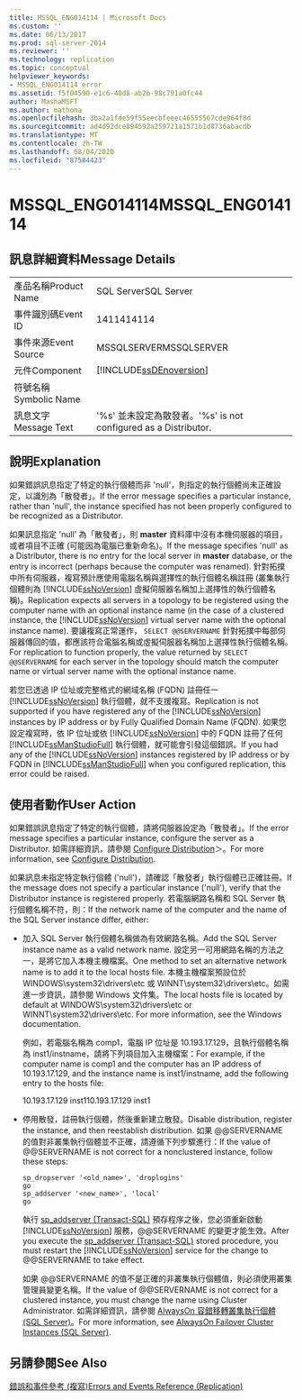 ```yaml
---
title: MSSQL_ENG014114 | Microsoft Docs
ms.custom: ''
ms.date: 06/13/2017
ms.prod: sql-server-2014
ms.reviewer: ''
ms.technology: replication
ms.topic: conceptual
helpviewer_keywords:
- MSSQL_ENG014114 error
ms.assetid: f5f04590-e1c6-40d8-ab2b-98c791a0fc44
author: MashaMSFT
ms.author: mathoma
ms.openlocfilehash: 3ba2a1fde59f55eecbfeeec46555567cde964f8d
ms.sourcegitcommit: ad4d92dce894592a259721a1571b1d8736abacdb
ms.translationtype: MT
ms.contentlocale: zh-TW
ms.lasthandoff: 08/04/2020
ms.locfileid: "87584423"
---
```

# <a name="mssql_eng014114"></a><span data-ttu-id="831c7-102">MSSQL_ENG014114</span><span class="sxs-lookup"><span data-stu-id="831c7-102">MSSQL_ENG014114</span></span>
    
## <a name="message-details"></a><span data-ttu-id="831c7-103">訊息詳細資料</span><span class="sxs-lookup"><span data-stu-id="831c7-103">Message Details</span></span>  
  
|||  
|-|-|  
|<span data-ttu-id="831c7-104">產品名稱</span><span class="sxs-lookup"><span data-stu-id="831c7-104">Product Name</span></span>|<span data-ttu-id="831c7-105">SQL Server</span><span class="sxs-lookup"><span data-stu-id="831c7-105">SQL Server</span></span>|  
|<span data-ttu-id="831c7-106">事件識別碼</span><span class="sxs-lookup"><span data-stu-id="831c7-106">Event ID</span></span>|<span data-ttu-id="831c7-107">14114</span><span class="sxs-lookup"><span data-stu-id="831c7-107">14114</span></span>|  
|<span data-ttu-id="831c7-108">事件來源</span><span class="sxs-lookup"><span data-stu-id="831c7-108">Event Source</span></span>|<span data-ttu-id="831c7-109">MSSQLSERVER</span><span class="sxs-lookup"><span data-stu-id="831c7-109">MSSQLSERVER</span></span>|  
|<span data-ttu-id="831c7-110">元件</span><span class="sxs-lookup"><span data-stu-id="831c7-110">Component</span></span>|[!INCLUDE[ssDEnoversion](../../includes/ssdenoversion-md.md)]|  
|<span data-ttu-id="831c7-111">符號名稱</span><span class="sxs-lookup"><span data-stu-id="831c7-111">Symbolic Name</span></span>||  
|<span data-ttu-id="831c7-112">訊息文字</span><span class="sxs-lookup"><span data-stu-id="831c7-112">Message Text</span></span>|<span data-ttu-id="831c7-113">'%s' 並未設定為散發者。</span><span class="sxs-lookup"><span data-stu-id="831c7-113">'%s' is not configured as a Distributor.</span></span>|  
  
## <a name="explanation"></a><span data-ttu-id="831c7-114">說明</span><span class="sxs-lookup"><span data-stu-id="831c7-114">Explanation</span></span>  
 <span data-ttu-id="831c7-115">如果錯誤訊息指定了特定的執行個體而非 'null'，則指定的執行個體尚未正確設定，以識別為「散發者」。</span><span class="sxs-lookup"><span data-stu-id="831c7-115">If the error message specifies a particular instance, rather than 'null', the instance specified has not been properly configured to be recognized as a Distributor.</span></span>  
  
 <span data-ttu-id="831c7-116">如果訊息指定 'null' 為「散發者」，則 **master** 資料庫中沒有本機伺服器的項目，或者項目不正確 (可能因為電腦已重新命名)。</span><span class="sxs-lookup"><span data-stu-id="831c7-116">If the message specifies 'null' as a Distributor, there is no entry for the local server in **master** database, or the entry is incorrect (perhaps because the computer was renamed).</span></span> <span data-ttu-id="831c7-117">針對拓撲中所有伺服器，複寫預計應使用電腦名稱與選擇性的執行個體名稱註冊 (叢集執行個體則為 [!INCLUDE[ssNoVersion](../../includes/ssnoversion-md.md)] 虛擬伺服器名稱加上選擇性的執行個體名稱)。</span><span class="sxs-lookup"><span data-stu-id="831c7-117">Replication expects all servers in a topology to be registered using the computer name with an optional instance name (in the case of a clustered instance, the [!INCLUDE[ssNoVersion](../../includes/ssnoversion-md.md)] virtual server name with the optional instance name).</span></span> <span data-ttu-id="831c7-118">要讓複寫正常運作， `SELECT @@SERVERNAME` 針對拓撲中每部伺服器傳回的值，都應該符合電腦名稱或虛擬伺服器名稱加上選擇性執行個體名稱。</span><span class="sxs-lookup"><span data-stu-id="831c7-118">For replication to function properly, the value returned by `SELECT @@SERVERNAME` for each server in the topology should match the computer name or virtual server name with the optional instance name.</span></span>  
  
 <span data-ttu-id="831c7-119">若您已透過 IP 位址或完整格式的網域名稱 (FQDN) 註冊任一 [!INCLUDE[ssNoVersion](../../includes/ssnoversion-md.md)] 執行個體，就不支援複寫。</span><span class="sxs-lookup"><span data-stu-id="831c7-119">Replication is not supported if you have registered any of the [!INCLUDE[ssNoVersion](../../includes/ssnoversion-md.md)] instances by IP address or by Fully Qualified Domain Name (FQDN).</span></span> <span data-ttu-id="831c7-120">如果您設定複寫時，依 IP 位址或依 [!INCLUDE[ssNoVersion](../../includes/ssnoversion-md.md)] 中的 FQDN 註冊了任何 [!INCLUDE[ssManStudioFull](../../includes/ssmanstudiofull-md.md)] 執行個體，就可能會引發這個錯誤。</span><span class="sxs-lookup"><span data-stu-id="831c7-120">If you had any of the [!INCLUDE[ssNoVersion](../../includes/ssnoversion-md.md)] instances registered by IP address or by FQDN in [!INCLUDE[ssManStudioFull](../../includes/ssmanstudiofull-md.md)] when you configured replication, this error could be raised.</span></span>  
  
## <a name="user-action"></a><span data-ttu-id="831c7-121">使用者動作</span><span class="sxs-lookup"><span data-stu-id="831c7-121">User Action</span></span>  
 <span data-ttu-id="831c7-122">如果錯誤訊息指定了特定的執行個體，請將伺服器設定為「散發者」。</span><span class="sxs-lookup"><span data-stu-id="831c7-122">If the error message specifies a particular instance, configure the server as a Distributor.</span></span> <span data-ttu-id="831c7-123">如需詳細資訊，請參閱 [Configure Distribution](configure-distribution.md)＞。</span><span class="sxs-lookup"><span data-stu-id="831c7-123">For more information, see [Configure Distribution](configure-distribution.md).</span></span>  
  
 <span data-ttu-id="831c7-124">如果訊息未指定特定執行個體 ('null')，請確認「散發者」執行個體已正確註冊。</span><span class="sxs-lookup"><span data-stu-id="831c7-124">If the message does not specify a particular instance ('null'), verify that the Distributor instance is registered properly.</span></span> <span data-ttu-id="831c7-125">若電腦網路名稱和 SQL Server 執行個體名稱不符，則：</span><span class="sxs-lookup"><span data-stu-id="831c7-125">If the network name of the computer and the name of the SQL Server instance differ, either:</span></span>  
  
-   <span data-ttu-id="831c7-126">加入 SQL Server 執行個體名稱做為有效網路名稱。</span><span class="sxs-lookup"><span data-stu-id="831c7-126">Add the SQL Server instance name as a valid network name.</span></span> <span data-ttu-id="831c7-127">設定另一可用網路名稱的方法之一，是將它加入本機主機檔案。</span><span class="sxs-lookup"><span data-stu-id="831c7-127">One method to set an alternative network name is to add it to the local hosts file.</span></span> <span data-ttu-id="831c7-128">本機主機檔案預設位於 WINDOWS\system32\drivers\etc 或 WINNT\system32\drivers\etc。如需進一步資訊，請參閱 Windows 文件集。</span><span class="sxs-lookup"><span data-stu-id="831c7-128">The local hosts file is located by default at WINDOWS\system32\drivers\etc or WINNT\system32\drivers\etc. For more information, see the Windows documentation.</span></span>  
  
     <span data-ttu-id="831c7-129">例如，若電腦名稱為 comp1，電腦 IP 位址是 10.193.17.129，且執行個體名稱為 inst1/instname，請將下列項目加入主機檔案：</span><span class="sxs-lookup"><span data-stu-id="831c7-129">For example, if the computer name is comp1 and the computer has an IP address of 10.193.17.129, and the instance name is inst1/instname, add the following entry to the hosts file:</span></span>  
  
     <span data-ttu-id="831c7-130">10.193.17.129 inst1</span><span class="sxs-lookup"><span data-stu-id="831c7-130">10.193.17.129 inst1</span></span>  
  
-   <span data-ttu-id="831c7-131">停用散發，註冊執行個體，然後重新建立散發。</span><span class="sxs-lookup"><span data-stu-id="831c7-131">Disable distribution, register the instance, and then reestablish distribution.</span></span> <span data-ttu-id="831c7-132">如果 @@SERVERNAME 的值對非叢集執行個體並不正確，請遵循下列步驟進行：</span><span class="sxs-lookup"><span data-stu-id="831c7-132">If the value of @@SERVERNAME is not correct for a nonclustered instance, follow these steps:</span></span>  
  
    ```  
    sp_dropserver '<old_name>', 'droplogins'  
    go  
    sp_addserver '<new_name>', 'local'  
    go  
    ```  
  
     <span data-ttu-id="831c7-133">執行 [sp_addserver &#40;Transact-SQL&#41;](/sql/relational-databases/system-stored-procedures/sp-addserver-transact-sql) 預存程序之後，您必須重新啟動 [!INCLUDE[ssNoVersion](../../includes/ssnoversion-md.md)] 服務，@@SERVERNAME 的變更才能生效。</span><span class="sxs-lookup"><span data-stu-id="831c7-133">After you execute the [sp_addserver &#40;Transact-SQL&#41;](/sql/relational-databases/system-stored-procedures/sp-addserver-transact-sql) stored procedure, you must restart the [!INCLUDE[ssNoVersion](../../includes/ssnoversion-md.md)] service for the change to @@SERVERNAME to take effect.</span></span>  
  
     <span data-ttu-id="831c7-134">如果 @@SERVERNAME 的值不是正確的非叢集執行個體值，則必須使用叢集管理員變更名稱。</span><span class="sxs-lookup"><span data-stu-id="831c7-134">If the value of @@SERVERNAME is not correct for a clustered instance, you must change the name using Cluster Administrator.</span></span> <span data-ttu-id="831c7-135">如需詳細資訊，請參閱 [AlwaysOn 容錯移轉叢集執行個體 (SQL Server)](../../sql-server/failover-clusters/windows/always-on-failover-cluster-instances-sql-server.md)。</span><span class="sxs-lookup"><span data-stu-id="831c7-135">For more information, see [AlwaysOn Failover Cluster Instances (SQL Server)](../../sql-server/failover-clusters/windows/always-on-failover-cluster-instances-sql-server.md).</span></span>  
  
## <a name="see-also"></a><span data-ttu-id="831c7-136">另請參閱</span><span class="sxs-lookup"><span data-stu-id="831c7-136">See Also</span></span>  
 [<span data-ttu-id="831c7-137">錯誤和事件參考 &#40;複寫&#41;</span><span class="sxs-lookup"><span data-stu-id="831c7-137">Errors and Events Reference &#40;Replication&#41;</span></span>](errors-and-events-reference-replication.md)  
  
  
